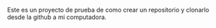 Este es un proyecto de prueba de como crear un repositorio y clonarlo desde la github a mi computadora. 
